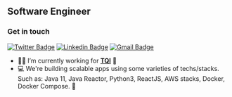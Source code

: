 ## Software Engineer

### Get in touch
[![Twitter Badge](https://img.shields.io/badge/Twitter-1DA1F2?style=for-the-badge&logo=twitter&logoColor=white)](https://twitter.com/laercioloyal/)
[![Linkedin Badge](https://img.shields.io/badge/LinkedIn-0077B5?style=for-the-badge&logo=linkedin&logoColor=white)](https://www.linkedin.com/in/laercioth/) 
[![Gmail Badge](https://img.shields.io/badge/Gmail-D14836?style=for-the-badge&logo=gmail&logoColor=white)](mailto:laercioth@gmail.com)

- 👨🏻‍ I’m currently working for **[TQI](https://www.tqi.com.br/en/home-en/)** :office:
- 💻 We're building scalable apps using some varieties of techs/stacks. Such as: Java 11, Java Reactor, Python3, ReactJS, AWS stacks, Docker, Docker Compose. 🚀



